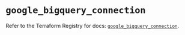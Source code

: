 # `google_bigquery_connection`

Refer to the Terraform Registry for docs: [`google_bigquery_connection`](https://registry.terraform.io/providers/hashicorp/google/6.32.0/docs/resources/bigquery_connection).
